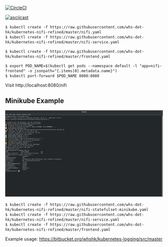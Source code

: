 [![CircleCI](https://circleci.com/gh/whs-dot-hk/kubernetes-nifi-refined.svg?style=shield)](https://circleci.com/gh/whs-dot-hk/kubernetes-nifi-refined)

[![asciicast](https://asciinema.org/a/OYN3fdGCBOtoDqCZ4UKc5DjWK.svg)](https://asciinema.org/a/OYN3fdGCBOtoDqCZ4UKc5DjWK)

```
$ kubectl create -f https://raw.githubusercontent.com/whs-dot-hk/kubernetes-nifi-refined/master/nifi.yaml
$ kubectl create -f https://raw.githubusercontent.com/whs-dot-hk/kubernetes-nifi-refined/master/nifi-service.yaml
```

```
$ kubectl create -f https://raw.githubusercontent.com/whs-dot-hk/kubernetes-nifi-refined/master/frontend.yaml
```

```
$ export POD_NAME=$(kubectl get pods --namespace default -l "app=nifi-frontend" -o jsonpath="{.items[0].metadata.name}")
$ kubectl port-forward $POD_NAME 8080:8080
```

Visit http://localhost:8080/nifi

## Minikube Example
![alt text](minikube.png "Minikube")

```
$ kubectl create -f https://raw.githubusercontent.com/whs-dot-hk/kubernetes-nifi-refined/master/nifi-statefulset-minikube.yaml
$ kubectl create -f https://raw.githubusercontent.com/whs-dot-hk/kubernetes-nifi-refined/master/nifi-service.yaml
$ kubectl create -f https://raw.githubusercontent.com/whs-dot-hk/kubernetes-nifi-refined/master/frontend.yaml
```

Example usage: https://bitbucket.org/whshk/kubernetes-logging/src/master
